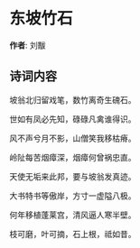 # 东坡竹石

**作者**: 刘黻

## 诗词内容

坡翁北归留戏笔，数竹离奇生磈石。

世如有凤必先知，碌碌凡禽谁得识。

风不声兮月不影，山僧笑我移枯瘠。

岭阯每苦烟瘴深，烟瘴何曾祸忠直。

天使无垢来此邦，要与坡翁发真迹。

大书特书等傲岸，方寸一虚隘八极。

何年移植蓬莱宫，清风逼人寒半壁。

枝可磨，叶可摘，石上根，祗如昔。

